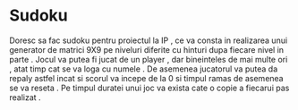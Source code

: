 # Sudoku
Doresc sa fac sudoku pentru proiectul la IP , ce va consta in realizarea unui generator de matrici 9X9 pe niveluri diferite cu hinturi dupa fiecare nivel in parte . Jocul va putea fi jucat de un player , dar bineinteles de mai multe ori , atat timp cat se va loga cu numele . De asemenea jucatorul va putea da repaly astfel incat si scorul va incepe de la 0 si timpul ramas de asemenea se va reseta . Pe timpul duratei unui joc va exista cate o copie a fiecarui pas realizat . 
